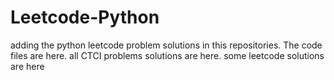 # Leetcode-Python
adding the python leetcode problem solutions in this repositories. 
The code files are here.
all CTCI problems solutions are here.
some leetcode solutions are here






































































































































































































































































































































































































































































